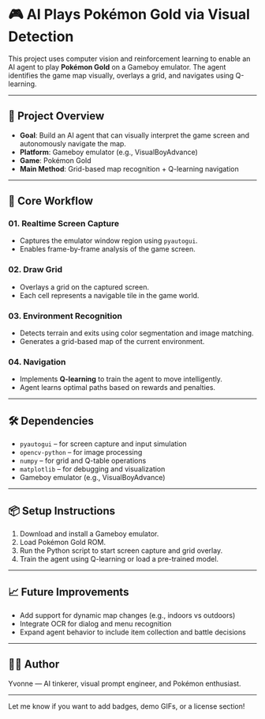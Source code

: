 # 🎮 AI Plays Pokémon Gold via Visual Detection

This project uses computer vision and reinforcement learning to enable an AI agent to play **Pokémon Gold** on a Gameboy emulator. The agent identifies the game map visually, overlays a grid, and navigates using Q-learning.

---

## 🚀 Project Overview

- **Goal**: Build an AI agent that can visually interpret the game screen and autonomously navigate the map.
- **Platform**: Gameboy emulator (e.g., VisualBoyAdvance)
- **Game**: Pokémon Gold
- **Main Method**: Grid-based map recognition + Q-learning navigation

---

## 🧠 Core Workflow

### 01. Realtime Screen Capture
- Captures the emulator window region using `pyautogui`.
- Enables frame-by-frame analysis of the game screen.

### 02. Draw Grid
- Overlays a grid on the captured screen.
- Each cell represents a navigable tile in the game world.

### 03. Environment Recognition
- Detects terrain and exits using color segmentation and image matching.
- Generates a grid-based map of the current environment.

### 04. Navigation
- Implements **Q-learning** to train the agent to move intelligently.
- Agent learns optimal paths based on rewards and penalties.

---

## 🛠 Dependencies

- `pyautogui` – for screen capture and input simulation  
- `opencv-python` – for image processing  
- `numpy` – for grid and Q-table operations  
- `matplotlib` – for debugging and visualization  
- Gameboy emulator (e.g., VisualBoyAdvance)

---

## 📦 Setup Instructions

1. Download and install a Gameboy emulator.
2. Load Pokémon Gold ROM.
3. Run the Python script to start screen capture and grid overlay.
4. Train the agent using Q-learning or load a pre-trained model.

---

## 📈 Future Improvements

- Add support for dynamic map changes (e.g., indoors vs outdoors)
- Integrate OCR for dialog and menu recognition
- Expand agent behavior to include item collection and battle decisions

---

## 🧑‍💻 Author

Yvonne — AI tinkerer, visual prompt engineer, and Pokémon enthusiast.

---

Let me know if you want to add badges, demo GIFs, or a license section!
